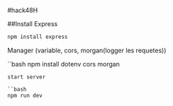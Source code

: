 #hack48H

##Install Express

```bash
npm install express
```
Manager (variable, cors, morgan(logger les requetes)) 

``bash
npm install dotenv cors morgan
```
start server 

``bash
npm run dev
 ```

